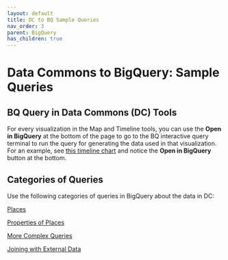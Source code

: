 ```yaml
---
layout: default
title: DC to BQ Sample Queries
nav_order: 3
parent: BigQuery
has_children: true
---
```


# Data Commons to BigQuery: Sample Queries

## BQ Query in Data Commons (DC) Tools
For every visualization in the Map and Timeline tools, you can use the **Open in BigQuery** at the bottom of the page to go to the BQ interactive query terminal to run the query for generating the data used in that visualization. For an example, see [this timeline chart](https://datacommons.org/tools/timeline#&place=geoId/0606000,geoId/2511000,geoId/2603000,geoId/1777005,geoId/1225175,geoId/4815976&statsVar=Count_CriminalActivities_ViolentCrime) and notice the **Open in BigQuery** button at the bottom.

## Categories of Queries

Use the following categories of queries in BigQuery about the data in DC:

[Places](/bigquery/query_places.html)

[Properties of Places](/bigquery/query_property_places.html)

[More Complex Queries](/bigquery/query_more_complex.html)

[Joining with External Data](/bigquery/query_join_your_data.html)
